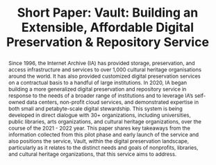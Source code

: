 ---
abstract: 'Since 1996, the Internet Archive (IA) has provided storage, preservation,
  and access infrastructure and services to over 1,000 cultural heritage organisations
  around the world. It has also provided customized digital preservation services
  on a contractual basis to a handful of large institutions. In 2020, IA began building
  a more generalized digital preservation and repository service in response to the
  needs of a broader range of institutions and to leverage IA’s self-owned data centers,
  non-profit cloud services, and demonstrated expertise in both small and petabyte-scale
  digital stewardship. This system is being developed in direct dialogue with 30+
  organizations, including universities, public libraries, arts organizations, and
  cultural heritage organizations, over the course of the 2021 - 2022 year. This paper
  shares key takeaways from the information collected from this pilot phase and early
  launch of the service and also positions the service, Vault, within the digital
  preservation landscape, particularly as it relates to the distinct needs and goals
  of nonprofits, libraries, and cultural heritage organizations, that this service
  aims to address. '
creators:
- Jefferson Bailey
date: null
document_url: https://az659834.vo.msecnd.net/eventsairwesteuprod/production-inconference-public/b74c4cc17fc840618753022974248727
grand_parent: iPRES
institutions:
- Internet Archive
keywords:
- digital preservation
- services
- technology
- repository
landing_page_url: null
language: eng
layout: publication
license: CC-BY 4.0 International
notes_url: null
parent: iPRES 2022
publication_type: short paper
size: null
slides_url: null
source_name: iPRES
stream_url: null
title: 'Short Paper: Vault: Building an Extensible, Affordable Digital Preservation
  & Repository Service'
year: 2022
---